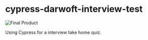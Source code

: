 # cypress-darwoft-interview-test

![Final Product](https://user-images.githubusercontent.com/21147102/182279694-4d62e4c7-71ba-4fb3-8a23-0b676948ee1a.png)

Using Cypress for a interview take home quiz.
